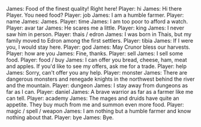 James: Food of the finest quality! Right here!
Player: hi
James: Hi there Player. You need food?
Player: job
James: I am a humble farmer.
Player: name
James: James.
Player: time
James: I am too poor to afford a watch.
Player: avar tar
James: He scares me a little.
Player: king
James: I never saw him in person.
Player: thais / edron
James: I was born in Thais, but my family moved to Edron among the first settlers.
Player: tibia
James: If I were you, I would stay here.
Player: god
James: May Crunor bless our harvests.
Player: how are you
James: Fine, thanks.
Player: sell
James: I sell some food.
Player: food / buy
James: I can offer you bread, cheese, ham, meat and apples. If you'd like to see my offers, ask me for a trade.
Player: help
James: Sorry, can't offer you any help.
Player: monster
James: There are dangerous monsters and renegade knights in the northwest behind the river and the mountain.
Player: dungeon
James: I stay away from dungeons as far as I can.
Player: daniel
James: A brave warrior as far as a farmer like me can tell.
Player: academy
James: The mages and druids have quite an appetite. They buy much from me and summon even more food.
Player: magic / spell / weapon
James: I am nothing but a humble farmer and know nothing about that.
Player: bye
James: Bye.